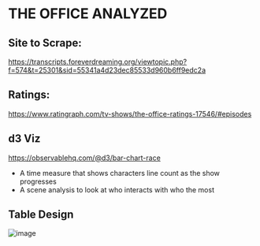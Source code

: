 # THE OFFICE ANALYZED

## Site to Scrape:
https://transcripts.foreverdreaming.org/viewtopic.php?f=574&t=25301&sid=55341a4d23dec85533d960b6ff9edc2a

## Ratings:
https://www.ratingraph.com/tv-shows/the-office-ratings-17546/#episodes

## d3 Viz
https://observablehq.com/@d3/bar-chart-race
- A time measure that shows characters line count as the show progresses
- A scene analysis to look at who interacts with who the most

## Table Design
![image](https://user-images.githubusercontent.com/90797036/152458114-456720cb-e6a5-4c14-8626-8ea2bbe98bfd.png)

